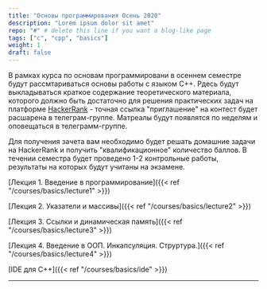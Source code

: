 ```yaml
---
title: "Основы программирования Осень 2020"
description: "Lorem ipsum dolor sit amet"
repo: "#" # delete this line if you want a blog-like page
tags: ["с", "cpp", "basics"]
weight: 1
draft: false
---
```


В рамках курса по основам программировани в осеннем семестре будут рассмтариваться основы работы с языком C++. Pдесь будут выкладываться краткое содержание теоретического материала, которого должно быть достаточно для решения практических задач на платформе [HackerRank](https://www.hackerrank.com/) - точная ссылка "приглашение" на контест будет расшарена в телеграм-группе. Матреалы будут появлятся по неделям и оповещаться в телеграмм-группе.

Для получения зачета вам необходимо будет решать домашние задачи на HackerRank и получить "квалификационное" количество баллов. В течении семестра будет проведено 1-2 контрольные работы, результаты на которых будут учитаны на экзамене. 

[Лекция 1. Введение в программирование]({{< ref "/courses/basics/lecture1" >}})

[Лекция 2. Указатели и массивы]({{< ref "/courses/basics/lecture2" >}})

[Лекция 3. Ссылки и динамическая память]({{< ref "/courses/basics/lecture3" >}})

[Лекция 4. Введение в ООП. Инкапсуляция. Струртура.]({{< ref "/courses/basics/lecture4" >}})

[IDE для С++]({{< ref "/courses/basics/ide" >}})

---